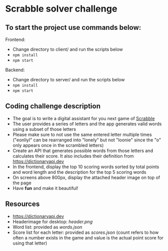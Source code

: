 # Scrabble solver challenge #


## To start the project use commands below: ##
Frontend:
- Change directory to client/ and run the scripts below
- `npm install`
- `npm start`

Backend:
- Change directory to server/ and run the scripts below
- `npm install`
- `npm start`

## Coding challenge description ##
* The goal is to write a digital assistant for you next game of [Scrabble](https://en.wikipedia.org/wiki/Scrabble)
* The user provides a series of letters and the app generates valid words using a subset of those letters
* Please make sure to not use the same entered letter multiple times ("eonliyl" can be rearranged into "lonely" but not "loonie" since the "o" only appears once in the scrambled letters)
* Create an API that generates possible words from those letters and calculates their score. It also includes their definition from https://dictionaryapi.dev 
* In the frontend, display the top 10 scoring words sorted by total points and word length and the description for the top 5 scoring words
* On screens above 800px, display the attached header image on top of the page
* Have **fun** and make it beautiful!

## Resources ##
* https://dictionaryapi.dev 
* Headerimage for desktop: *header.png*
* Word list: provided as *words.json*
* Score list for each letter: provided as *scores.json* (count refers to how often a number exists in the game and value is the actual point score for using that letter)
